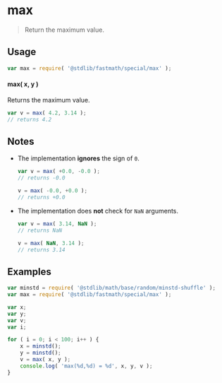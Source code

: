 # max

> Return the maximum value.


<!-- Section to include introductory text. Make sure to keep an empty line after the intro `section` element and another before the `/section` close. -->

<section class="intro">

</section>

<!-- /.intro -->

<!-- Package usage documentation. -->

<section class="usage">

## Usage

``` javascript
var max = require( '@stdlib/fastmath/special/max' );
```

#### max( x, y )

Returns the maximum value.

``` javascript
var v = max( 4.2, 3.14 );
// returns 4.2
```

</section>

<!-- /.usage -->

<!-- Package usage notes. Make sure to keep an empty line after the `section` element and another before the `/section` close. -->

<section class="notes">

## Notes

* The implementation __ignores__ the sign of `0`.

  ``` javascript
  var v = max( +0.0, -0.0 );
  // returns -0.0

  v = max( -0.0, +0.0 );
  // returns +0.0
  ```

* The implementation does __not__ check for `NaN` arguments.

  ``` javascript
  var v = max( 3.14, NaN );
  // returns NaN

  v = max( NaN, 3.14 );
  // returns 3.14
  ```

</section>

<!-- /.notes -->

<!-- Package usage examples. -->

<section class="examples">

## Examples

``` javascript
var minstd = require( '@stdlib/math/base/random/minstd-shuffle' );
var max = require( '@stdlib/fastmath/special/max' );

var x;
var y;
var v;
var i;

for ( i = 0; i < 100; i++ ) {
    x = minstd();
    y = minstd();
    v = max( x, y );
    console.log( 'max(%d,%d) = %d', x, y, v );
}
```

</section>

<!-- /.examples -->

<!-- Section to include cited references. If references are included, add a horizontal rule *before* the section. Make sure to keep an empty line after the `section` element and another before the `/section` close. -->

<section class="references">

</section>

<!-- /.references -->

<!-- Section for all links. Make sure to keep an empty line after the `section` element and another before the `/section` close. -->

<section class="links">

</section>

<!-- /.links -->
